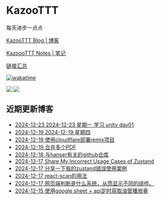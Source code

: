 # KazooTTT
每天进步一点点

[KazooTTT Blog | 博客](https://blog.kazoottt.top)

[KazoooTTT Notes | 笔记](https://notes.kazoottt.top)

[链接汇总](https://bento.me/kazoottt)

[![wakatime](https://wakatime.com/badge/user/d3dc2570-e4bf-4469-b0c2-127b495e8b91.svg)](https://wakatime.com/@d3dc2570-e4bf-4469-b0c2-127b495e8b91)

<a href="https://github.com/anuraghazra/github-readme-stats">
  <img align="left" src="https://github-readme-stats.vercel.app/api?username=KazooTTT&theme=radical" />
</a>

<a href="https://github.com/anuraghazra/github-readme-stats">
  <img src="https://github-readme-stats.vercel.app/api/top-langs/?username=KazooTTT&theme=radical" />
</a>


## 近期更新博客
<!-- BLOG-POST-LIST:START -->
 - [2024-12-23 2024-12-23 星期一 学习 unity day01](https://blog.kazoottt.top/diary/diary-2024-12-23/)
 - [2024-12-19 2024-12-19 星期四](https://blog.kazoottt.top/diary/diary-2024-12-19/)
 - [2024-12-19 使用cloudflare部署remix项目](https://blog.kazoottt.top/blog/deploy-remix-app-by-cloudflare/)
 - [2024-12-19 合并多个PDF](https://blog.kazoottt.top/blog/merge-pdfs/)
 - [2024-12-18 与hanser有关的github仓库](https://blog.kazoottt.top/blog/hanser-repository/)
 - [2024-12-17 Share My Incorrect Usage Cases of Zustand](https://blog.kazoottt.top/blog/share-my-incorrect-usage-case-of-zustand/)
 - [2024-12-17 分享一下我的zustand错误使用案例](https://blog.kazoottt.top/blog/zustand-use-record/)
 - [2024-12-17 react-scan的用法](https://blog.kazoottt.top/blog/react-scan/)
 - [2024-12-17 网页端判断是什么系统，从而显示不同的组件。](https://blog.kazoottt.top/blog/the-web-side-determines-what-system-it-is-so-that-the-different-components-are-displayed/)
 - [2024-12-15 使用google sheet + api定时获取油管播放量](https://blog.kazoottt.top/blog/use-google-sheet-api-to-get-youtube-playbacks-on-a-regular-basis/)<!-- BLOG-POST-LIST:END -->

